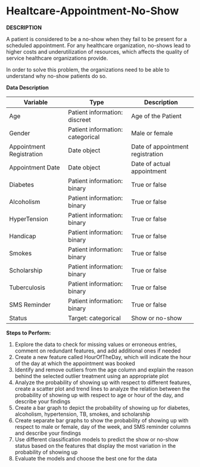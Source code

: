 # Healtcare-Appointment-No-Show

<b> DESCRIPTION </b>

A patient is considered to be a no-show when they fail to be present for a scheduled appointment. For any healthcare organization, no-shows lead to higher costs and underutilization of resources, which affects the quality of service healthcare organizations provide.

In order to solve this problem, the organizations need to be able to understand why no-show patients do so.

<b> Data Description </b>

| Variable  | Type | Description |
| ------------- | ------------- | ------------- |
| Age  | Patient information: discreet  | Age of the Patient  |
| Gender  | Patient information: categorical  |  Male or female |
| Appointment Registration  | Date object  | Date of appointment registration  |
| Appointment Date  | Date object  | Date of actual appointment |
| Diabetes  | Patient information: binary  | True or false |
| Alcoholism  | Patient information: binary  | True or false |
| HyperTension	  | Patient information: binary  | True or false |
| Handicap  | Patient information: binary  | True or false |
| Smokes  | Patient information: binary  | True or false |
| Scholarship  | Patient information: binary  | True or false |
| Tuberculosis  | Patient information: binary  | True or false |
| SMS Reminder  | Patient information: binary  | True or false |
| Status  | Target: categorical  | Show or no-show |

<b>Steps to Perform: </b>

1. Explore the data to check for missing values or erroneous entries, comment on redundant features, and add additional ones if needed
2. Create a new feature called HourOfTheDay, which will indicate the hour of the day at which the appointment was booked
3. Identify and remove outliers from the age column and explain the reason behind the selected outlier treatment using an appropriate plot
4. Analyze the probability of showing up with respect to different features, create a scatter plot and trend lines to analyze the relation between the probability of showing up with respect to age or hour of the day, and describe your findings
5. Create a bar graph to depict the probability of showing up for diabetes, alcoholism, hypertension, TB, smokes, and scholarship
6. Create separate bar graphs to show the probability of showing up with respect to male or female, day of the week, and SMS reminder columns and describe your findings
7. Use different classification models to predict the show or no-show status based on the features that display the most variation in the probability of showing up
8. Evaluate the models and choose the best one for the data
